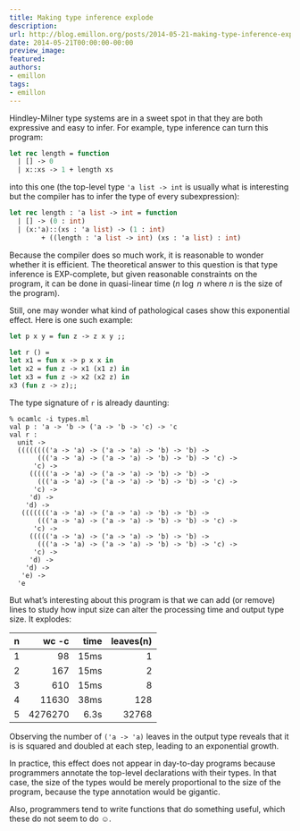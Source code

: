 ```yaml
---
title: Making type inference explode
description:
url: http://blog.emillon.org/posts/2014-05-21-making-type-inference-explode.html
date: 2014-05-21T00:00:00-00:00
preview_image:
featured:
authors:
- emillon
tags:
- emillon
---
```


<p>Hindley-Milner type systems are in a sweet spot in that they are both expressive
and easy to infer. For example, type inference can turn this program:</p>
<div class="sourceCode"><pre class="sourceCode ocaml"><code class="sourceCode ocaml"><span><a href="http://blog.emillon.org/feeds/ocaml.xml#cb1-1" aria-hidden="true" tabindex="-1"></a><span class="kw">let</span> <span class="kw">rec</span> length = <span class="kw">function</span></span>
<span><a href="http://blog.emillon.org/feeds/ocaml.xml#cb1-2" aria-hidden="true" tabindex="-1"></a>  | [] -&gt; <span class="dv">0</span> </span>
<span><a href="http://blog.emillon.org/feeds/ocaml.xml#cb1-3" aria-hidden="true" tabindex="-1"></a>  | x::xs -&gt; <span class="dv">1</span> + length xs</span></code></pre></div>
<p>into this one (the top-level type <code>'a list -&gt; int</code> is usually what is
interesting but the compiler has to infer the type of every subexpression):</p>
<div class="sourceCode"><pre class="sourceCode ocaml"><code class="sourceCode ocaml"><span><a href="http://blog.emillon.org/feeds/ocaml.xml#cb2-1" aria-hidden="true" tabindex="-1"></a><span class="kw">let</span> <span class="kw">rec</span> length : 'a <span class="dt">list</span> -&gt; <span class="dt">int</span> = <span class="kw">function</span></span>
<span><a href="http://blog.emillon.org/feeds/ocaml.xml#cb2-2" aria-hidden="true" tabindex="-1"></a>  | [] -&gt; (<span class="dv">0</span> : <span class="dt">int</span>)</span>
<span><a href="http://blog.emillon.org/feeds/ocaml.xml#cb2-3" aria-hidden="true" tabindex="-1"></a>  | (x:'a)::(xs : 'a <span class="dt">list</span>) -&gt; (<span class="dv">1</span> : <span class="dt">int</span>)</span>
<span><a href="http://blog.emillon.org/feeds/ocaml.xml#cb2-4" aria-hidden="true" tabindex="-1"></a>        + ((length : 'a <span class="dt">list</span> -&gt; <span class="dt">int</span>) (xs : 'a <span class="dt">list</span>) : <span class="dt">int</span>)</span></code></pre></div>
<p>Because the compiler does so much work, it is reasonable to wonder whether it is
efficient. The theoretical answer to this question is that type inference is
EXP-complete, but given reasonable constraints on the program, it can be done in
quasi-linear time (<span class="math inline"><em>n</em>&nbsp;log&#8198;&nbsp;<em>n</em></span> where <span class="math inline"><em>n</em></span> is the size of the program).</p>
<p>Still, one may wonder what kind of pathological cases show this exponential
effect. Here is one such example:</p>
<div class="sourceCode"><pre class="sourceCode ocaml"><code class="sourceCode ocaml"><span><a href="http://blog.emillon.org/feeds/ocaml.xml#cb3-1" aria-hidden="true" tabindex="-1"></a><span class="kw">let</span> p x y = <span class="kw">fun</span> z -&gt; z x y ;;</span>
<span><a href="http://blog.emillon.org/feeds/ocaml.xml#cb3-2" aria-hidden="true" tabindex="-1"></a></span>
<span><a href="http://blog.emillon.org/feeds/ocaml.xml#cb3-3" aria-hidden="true" tabindex="-1"></a><span class="kw">let</span> r () =</span>
<span><a href="http://blog.emillon.org/feeds/ocaml.xml#cb3-4" aria-hidden="true" tabindex="-1"></a><span class="kw">let</span> x1 = <span class="kw">fun</span> x -&gt; p x x <span class="kw">in</span></span>
<span><a href="http://blog.emillon.org/feeds/ocaml.xml#cb3-5" aria-hidden="true" tabindex="-1"></a><span class="kw">let</span> x2 = <span class="kw">fun</span> z -&gt; x1 (x1 z) <span class="kw">in</span></span>
<span><a href="http://blog.emillon.org/feeds/ocaml.xml#cb3-6" aria-hidden="true" tabindex="-1"></a><span class="kw">let</span> x3 = <span class="kw">fun</span> z -&gt; x2 (x2 z) <span class="kw">in</span></span>
<span><a href="http://blog.emillon.org/feeds/ocaml.xml#cb3-7" aria-hidden="true" tabindex="-1"></a>x3 (<span class="kw">fun</span> z -&gt; z);;</span></code></pre></div>
<p>The type signature of <code>r</code> is already daunting:</p>
<pre><code>% ocamlc -i types.ml
val p : 'a -&gt; 'b -&gt; ('a -&gt; 'b -&gt; 'c) -&gt; 'c
val r :
  unit -&gt;
  (((((((('a -&gt; 'a) -&gt; ('a -&gt; 'a) -&gt; 'b) -&gt; 'b) -&gt;
       ((('a -&gt; 'a) -&gt; ('a -&gt; 'a) -&gt; 'b) -&gt; 'b) -&gt; 'c) -&gt;
      'c) -&gt;
     ((((('a -&gt; 'a) -&gt; ('a -&gt; 'a) -&gt; 'b) -&gt; 'b) -&gt;
       ((('a -&gt; 'a) -&gt; ('a -&gt; 'a) -&gt; 'b) -&gt; 'b) -&gt; 'c) -&gt;
      'c) -&gt;
     'd) -&gt;
    'd) -&gt;
   ((((((('a -&gt; 'a) -&gt; ('a -&gt; 'a) -&gt; 'b) -&gt; 'b) -&gt;
       ((('a -&gt; 'a) -&gt; ('a -&gt; 'a) -&gt; 'b) -&gt; 'b) -&gt; 'c) -&gt;
      'c) -&gt;
     ((((('a -&gt; 'a) -&gt; ('a -&gt; 'a) -&gt; 'b) -&gt; 'b) -&gt;
       ((('a -&gt; 'a) -&gt; ('a -&gt; 'a) -&gt; 'b) -&gt; 'b) -&gt; 'c) -&gt;
      'c) -&gt;
     'd) -&gt;
    'd) -&gt;
   'e) -&gt;
  'e</code></pre>
<p>But what&rsquo;s interesting about this program is that we can add (or remove) lines
to study how input size can alter the processing time and output type size. It
explodes:</p>
<table>
<thead>
<tr class="header">
<th>n</th>
<th style="text-align: right;">wc -c</th>
<th style="text-align: right;">time</th>
<th style="text-align: right;">leaves(n)</th>
</tr>
</thead>
<tbody>
<tr class="odd">
<td>1</td>
<td style="text-align: right;">98</td>
<td style="text-align: right;">15ms</td>
<td style="text-align: right;">1</td>
</tr>
<tr class="even">
<td>2</td>
<td style="text-align: right;">167</td>
<td style="text-align: right;">15ms</td>
<td style="text-align: right;">2</td>
</tr>
<tr class="odd">
<td>3</td>
<td style="text-align: right;">610</td>
<td style="text-align: right;">15ms</td>
<td style="text-align: right;">8</td>
</tr>
<tr class="even">
<td>4</td>
<td style="text-align: right;">11630</td>
<td style="text-align: right;">38ms</td>
<td style="text-align: right;">128</td>
</tr>
<tr class="odd">
<td>5</td>
<td style="text-align: right;">4276270</td>
<td style="text-align: right;">6.3s</td>
<td style="text-align: right;">32768</td>
</tr>
</tbody>
</table>
<p>Observing the number of <code>('a -&gt; 'a)</code> leaves in the output type reveals that it
is is squared and doubled at each step, leading to an exponential growth.</p>
<p>In practice, this effect does not appear in day-to-day programs because
programmers annotate the top-level declarations with their types. In that case,
the size of the types would be merely proportional to the size of the program,
because the type annotation would be gigantic.</p>
<p>Also, programmers tend to write functions that do something useful, which these
do not seem to do &#9786;.</p>
